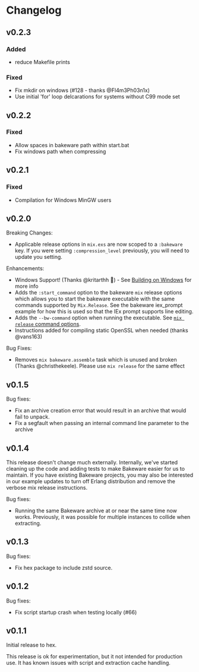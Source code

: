 # Changelog

## v0.2.3

### Added

- reduce Makefile prints

### Fixed

- Fix mkdir on windows (#128 - thanks @Fl4m3Ph03n1x)
- Use initial 'for' loop delcarations for systems without C99 mode set

## v0.2.2

### Fixed

- Allow spaces in bakeware path within start.bat
- Fix windows path when compressing

## v0.2.1

### Fixed

- Compilation for Windows MinGW users

## v0.2.0

Breaking Changes:

* Applicable release options in `mix.exs` are now scoped to a `:bakeware` key.
  If you were setting `:compression_level` previously, you will need to update
  you setting.

Enhancements:

* Windows Support! (Thanks @kritarthh :tada:) - See [Building on Windows](https://hexdocs.pm/bakeware/readme.html#building-on-windows)
  for more info
* Adds the `:start_command` option to the bakeware `mix` release options
  which allows you to start the bakeware executable with the same commands
  supported by `Mix.Release`. See the bakeware iex_prompt example for how
  this is used so that the IEx prompt supports line editing.
* Adds the `--bw-command`  option when running the executable. See [`mix release` command options](https://hexdocs.pm/mix/Mix.Tasks.Release.html#module-bin-release_name-commands).
* Instructions added for compiling static OpenSSL when needed (thanks @vans163)

Bug Fixes:

* Removes `mix bakeware.assemble` task which is unused and broken (Thanks @christhekeele).
  Please use `mix release` for the same effect

## v0.1.5

Bug fixes:

* Fix an archive creation error that would result in an archive that would fail
  to unpack.
* Fix a segfault when passing an internal command line parameter to the archive

## v0.1.4

This release doesn't change much externally. Internally, we've started cleaning
up the code and adding tests to make Bakeware easier for us to maintain. If you
have existing Bakeware projects, you may also be interested in our example
updates to turn off Erlang distribution and remove the verbose mix release
instructions.

Bug fixes:

* Running the same Bakeware archive at or near the same time now works.
  Previously, it was possible for multiple instances to collide when
  extracting.

## v0.1.3

Bug fixes:

* Fix hex package to include zstd source.

## v0.1.2

Bug fixes:

* Fix script startup crash when testing locally (#66)

## v0.1.1

Initial release to hex.

This release is ok for experimentation, but it not intended for production use.
It has known issues with script and extraction cache handling.
